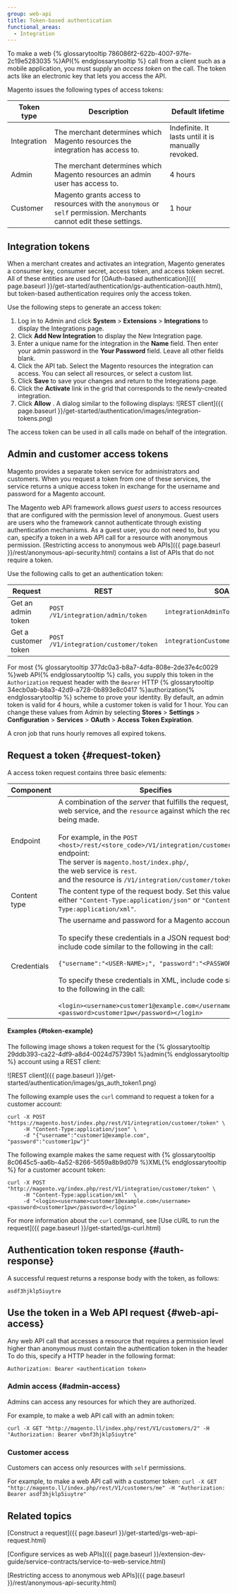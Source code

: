 ```yaml
---
group: web-api
title: Token-based authentication
functional_areas:
  - Integration
---
```


To make a web {% glossarytooltip 786086f2-622b-4007-97fe-2c19e5283035 %}API{% endglossarytooltip %} call from a client such as a mobile application, you must supply an *access token* on the call. The token acts like an electronic key that lets you access the API.

Magento issues the following types of access tokens:

Token type | Description | Default lifetime
--- | --- | ---
Integration | The merchant determines which Magento resources the integration has access to. | Indefinite. It lasts until it is manually revoked.
Admin | The merchant determines which Magento resources an admin user has access to. | 4 hours
Customer | Magento grants access to resources with the `anonymous` or `self` permission. Merchants cannot edit these settings. | 1 hour


## Integration tokens

When a merchant creates and activates an integration, Magento generates a consumer key, consumer secret, access token, and access token secret. All of these entities are used for [OAuth-based authentication]({{ page.baseurl }}/get-started/authentication/gs-authentication-oauth.html), but token-based authentication requires only the access token.

Use the following steps to generate an access token:

1. Log in to Admin and click **System** > **Extensions** > **Integrations** to display the Integrations page.
2. Click **Add New Integration** to display the New Integration page.
3. Enter a unique name for the integration in the **Name** field. Then enter your admin password in the **Your Password** field. Leave all other fields blank.
4. Click the API tab. Select the Magento resources the integration can access. You can select all resources, or select a custom list.
5. Click **Save** to save your changes and return to the Integrations page.
6. Click the **Activate** link in the grid that corresponds to the newly-created integration.
7. Click **Allow** . A dialog similar to the following displays:
![REST client]({{ page.baseurl }}/get-started/authentication/images/integration-tokens.png)

The access token can be used in all calls made on behalf of the integration.

## Admin and customer access tokens

Magento provides a separate token service for administrators and customers. When you request a token from one of these services, the service returns a unique access token in exchange for the username and password for a Magento account.

The Magento web API framework allows *guest users* to access resources that are configured with the permission level of anonymous. Guest users are users who the framework cannot authenticate through existing authentication mechanisms. As a guest user, you do not need to, but you can, specify a token in a web API call for a resource with anonymous permission. [Restricting access to anonymous web APIs]({{ page.baseurl }}/rest/anonymous-api-security.html) contains a list of APIs that do not require a token.

Use the following calls to get an authentication token:

Request|REST|SOAP
---|---|---
Get an admin token | `POST /V1/integration/admin/token` | `integrationAdminTokenServiceV1`
Get a customer token | `POST /V1/integration/customer/token` | `integrationCustomerTokenServiceV1`


For most {% glossarytooltip 377dc0a3-b8a7-4dfa-808e-2de37e4c0029 %}web API{% endglossarytooltip %} calls, you supply this token in the `Authorization` request header with the `Bearer` HTTP {% glossarytooltip 34ecb0ab-b8a3-42d9-a728-0b893e8c0417 %}authorization{% endglossarytooltip %} scheme to prove your identity. By default, an admin token is valid for 4 hours, while a customer token is valid for 1 hour. You can change these values from Admin by selecting **Stores** > **Settings** > **Configuration** > **Services** > **OAuth** > **Access Token Expiration**.

A cron job that runs hourly removes all expired tokens.

## Request a token {#request-token}

A access token request contains three basic elements:

Component | Specifies
--- | ---
Endpoint |  A combination of the _server_ that fulfills the request, the web service, and the `resource` against which the request is being made.<br/><br/>For example, in the `POST <host>/rest/<store_code>/V1/integration/customer/token` endpoint:<br/>The server is `magento.host/index.php/`,<br/> the web service is `rest`.<br/> and the resource is `/V1/integration/customer/token`.
Content type | The content type of the request body. Set this value to either `"Content-Type:application/json"` or `"Content-Type:application/xml"`.
Credentials | The username and password for a Magento account.<br/><br/>To specify these credentials in a JSON request body, include code similar to the following in the call: <br/><br/>`{"username":"<USER-NAME>;", "password":"<PASSWORD>"}`<br/><br/>To specify these credentials in XML, include code similar to the following in the call:<br/><br/>`<login><username>customer1@example.com</username><password>customer1pw</password></login>`


#### Examples {#token-example}

The following image shows a token request for the {% glossarytooltip 29ddb393-ca22-4df9-a8d4-0024d75739b1 %}admin{% endglossarytooltip %} account using a REST client:

![REST client]({{ page.baseurl }}/get-started/authentication/images/gs_auth_token1.png)

The following example uses the `curl` command to request a token for a customer account:

```
curl -X POST "https://magento.host/index.php/rest/V1/integration/customer/token" \
     -H "Content-Type:application/json" \
     -d "{"username":"customer1@example.com", "password":"customer1pw"}"
```

The following example makes the same request with {% glossarytooltip 8c0645c5-aa6b-4a52-8266-5659a8b9d079 %}XML{% endglossarytooltip %} for a customer account token:

```
curl -X POST "http://magento.vg/index.php/rest/V1/integration/customer/token" \
     -H "Content-Type:application/xml"  \
     -d "<login><username>customer1@example.com</username><password>customer1pw</password></login>"
```

For more information about the `curl` command, see [Use cURL to run the request]({{ page.baseurl }}/get-started/gs-curl.html)

## Authentication token response {#auth-response}

A successful request returns a response body with the token, as follows:

`asdf3hjklp5iuytre`

## Use the token in a Web API request {#web-api-access}

Any web API call that accesses a resource that requires a permission level higher than anonymous must contain the authentication token in the header To do this, specify a HTTP header in the following format:

`Authorization: Bearer <authentication token>`

### Admin access {#admin-access}

Admins can access any resources for which they are authorized.

For example, to make a web API call with an admin token:

`curl -X GET "http://magento.ll/index.php/rest/V1/customers/2" -H "Authorization: Bearer vbnf3hjklp5iuytre"`

### Customer access

Customers can access only resources with `self` permissions.

For example, to make a web API call with a customer token:
`curl -X GET "http://magento.ll/index.php/rest/V1/customers/me" -H "Authorization: Bearer asdf3hjklp5iuytre"`

## Related topics
[Construct a request]({{ page.baseurl }}/get-started/gs-web-api-request.html)

[Configure services as web APIs]({{ page.baseurl }}/extension-dev-guide/service-contracts/service-to-web-service.html)

[Restricting access to anonymous web APIs]({{ page.baseurl }}/rest/anonymous-api-security.html)

